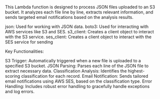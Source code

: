 This Lambda function is designed to process JSON files uploaded to an S3 bucket. It analyzes each file line by line, extracts relevant information, and sends targeted email notifications based on the analysis results.

json: Used for working with JSON data.
boto3: Used for interacting with AWS services like S3 and SES.
s3_client: Creates a client object to interact with the S3 service.
ses_client: Creates a client object to interact with the SES service for sending

Key Functionalities:

S3 Trigger: Automatically triggered when a new file is uploaded to a specified S3 bucket.
JSON Parsing: Parses each line of the JSON file to extract necessary data.
Classification Analysis: Identifies the highest-scoring classification for each record.
Email Notification: Sends tailored email notifications using AWS SES, based on the classification type.
Error Handling: Includes robust error handling to gracefully handle exceptions and log errors.

